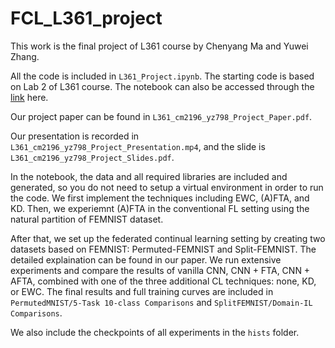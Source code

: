 # FCL_L361_project
This work is the final project of L361 course by Chenyang Ma and Yuwei Zhang.

All the code is included in `L361_Project.ipynb`. The starting code is based on Lab 2 of L361 course. The notebook can also be accessed through the [link](https://colab.research.google.com/drive/1K77dGJ-UbJfcBQppnGveB68as27K2M-L?usp=sharing) here.

Our project paper can be found in `L361_cm2196_yz798_Project_Paper.pdf`. 

Our presentation is recorded in `L361_cm2196_yz798_Project_Presentation.mp4`, and the slide is `L361_cm2196_yz798_Project_Slides.pdf`.

In the notebook, the data and all required libraries are included and generated, so you do not need to setup a virtual environment in order to run the code. We first implement the techniques including EWC, (A)FTA, and KD. Then, we experiemnt (A)FTA in the conventional FL setting using the natural partition of FEMNIST dataset.

After that, we set up the federated continual learning setting by creating two datasets based on FEMNIST: Permuted-FEMNIST and Split-FEMNIST. The detailed explaination can be found in our paper. We run extensive experiments and compare the results of vanilla CNN, CNN + FTA, CNN + AFTA, combined with one of the three additional CL techniques: none, KD, or EWC. The final results and full training curves are included in `PermutedMNIST/5-Task 10-class Comparisons` and `SplitFEMNIST/Domain-IL Comparisons`.

We also include the checkpoints of all experiments in the `hists` folder.